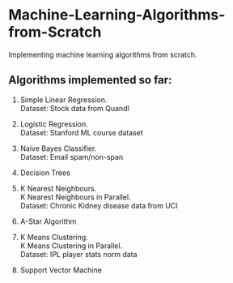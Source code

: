 # Machine-Learning-Algorithms-from-Scratch
Implementing machine learning algorithms from scratch.

## Algorithms implemented so far:

1. Simple Linear Regression.  
   Dataset: Stock data from Quandl  

2. Logistic Regression.  
   Dataset: Stanford ML course dataset  

3. Naive Bayes Classifier.  
   Dataset: Email spam/non-span  

4. Decision Trees

5. K Nearest Neighbours.  
   K Nearest Neighbours in Parallel.  
   Dataset: Chronic Kidney disease data from UCI  

6. A-Star Algorithm

7. K Means Clustering.  
   K Means Clustering in Parallel.  
   Dataset: IPL player stats norm data

8. Support Vector Machine
